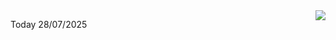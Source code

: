 <img align="right" src="https://media.giphy.com/media/M9gbBd9nbDrOTu1Mqx/giphy.gif">


Today 28/07/2025
